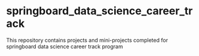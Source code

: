 # springboard_data_science_career_track
This repository contains projects and mini-projects completed for springboard data science career track program
